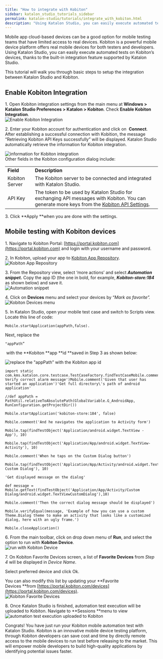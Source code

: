 ```yaml
---
title: "How to integrate with Kobiton"
sidebar: katalon_studio_tutorials_sidebar
permalink: katalon-studio/tutorials/integrate_with_kobiton.html
description: "Using Katalon Studio, you can easily execute automated tests on Kobiton’s devices, thanks to the built-in integration feature supported by Katalon Studio."
---
```

Mobile app cloud-based devices can be a good option for mobile testing teams that have limited access to real devices. Kobiton is a powerful mobile device platform offers real mobile devices for both testers and developers. Using Katalon Studio, you can easily execute automated tests on Kobiton’s devices, thanks to the built-in integration feature supported by Katalon Studio.

This tutorial will walk you through basic steps to setup the integration between Katalon Studio and Kobiton.

Enable Kobiton Integration
--------------------------

1\. Open Kobiton integration settings from the main menu at **Windows > Katalon Studio Preferences > Katalon > Kobiton**. Check **Enable Kobiton Integration**.  
![Enable Kobiton Integration](../../images/katalon-studio/tutorials/integrate_with_kobiton/Enable-Kobiton-Integration.png)

2\. Enter your Kobiton account for authentication and click on  **Connect**. After establishing a successful connection with Kobition, the message “Retrieving Kobiton API Keys successfully” will be displayed. Katalon Studio automatically retrieve the information for Kobiton integration.

![information for Kobiton integration](../../images/katalon-studio/tutorials/integrate_with_kobiton/Connect.png)  
Other fields in the Kobiton configuration dialog include:

<table style="table-layout: fixed;" class=""><tbody class="" style=""><tr class="" style=""><td style="" class=""><b class="" style="">Field</b></td><td style="" class=""><b class="" style="">Description</b></td></tr><tr class="" style=""><td style="" class=""><span style="" class="">Kobiton Server</span></td><td style="" class=""><span style="" class="">The Kobiton server to be connected and integrated with Katalon Studio.</span></td></tr><tr class="" style=""><td style="" class=""><span style="" class="">API Key</span></td><td style="" class=""><span style="" class="">The token to be used by Katalon Studio for exchanging API messages with Kobiton. You can generate more keys from the&nbsp;</span><span style="" class=""><a href="https://portal.kobiton.com/settings/keys" class="" style=""><span style="" class="">Kobiton API Settings</span></a></span><span style="" class="">.</span></td></tr></tbody></table>

3\. Click **Apply **when you are done with the settings.

Mobile testing with Kobiton devices
-----------------------------------

1\. Navigate to Kobiton Portal: [https://portal.kobiton.com](https://portal.kobiton.com) and login with your username and password.

2\. In Kobiton, upload your app to [Kobiton App Repository](https://docs.kobiton.com/#managing-apps).![Kobiton App Repository](../../images/katalon-studio/tutorials/integrate_with_kobiton/Kobiton-App-Repository.png)

3\. From the Repository view, select ‘more actions’ and select **_Automation snippet._** Copy the app ID (the one in bold, for example, **_Kobiton-store:184_** as shown below) and save it.  
![Automation snippet](../../images/katalon-studio/tutorials/integrate_with_kobiton/Automation-snippet.png)

4\. Click on **Devices** menu and select your devices by “_Mark as favorite”._![Kobiton Devices menu](../../images/katalon-studio/tutorials/integrate_with_kobiton/Devices.png)

5\. In Katalon Studio, open your mobile test case and switch to Scripts view. Locate this line of code:

```
Mobile.startApplication(appPath,false).

```

Next, replace the

```
"appPath”

```

 with the **Kobiton **app **id **saved in Step 3 as shown below:

![replace the "appPath” with the Kobiton app id](../../images/katalon-studio/tutorials/integrate_with_kobiton/Kobiton-app-id.png)

```
import static com.kms.katalon.core.testcase.TestCaseFactory.findTestCaseMobile.comment('Story: Verify correct alarm message')Mobile.comment('Given that user has started an application')'Get full directory\'s path of android application'
 
//def appPath = PathUtil.relativeToAbsolutePath(GlobalVariable.G_AndroidApp, RunConfiguration.getProjectDir())
 
Mobile.startApplication('kobiton-store:184', false)
 
Mobile.comment('And he navigates the application to Activity form')
 
Mobile.tap(findTestObject('Application/android.widget.TextView - App'), 10)
 
Mobile.tap(findTestObject('Application/App/android.widget.TextView-Activity'), 10)
 
Mobile.comment('When he taps on the Custom Dialog button')
 
Mobile.tap(findTestObject('Application/App/Activity/android.widget.TextView-Custom Dialog'), 10)
 
'Get displayed message on the dialog'
 
def message = Mobile.getText(findTestObject('Application/App/Activity/Custom Dialog/android.widget.TextViewCustomDialog'),10)
 
Mobile.comment('Then the correct dialog message should be displayed')
 
Mobile.verifyEqual(message, 'Example of how you can use a custom Theme.Dialog theme to make an activity that looks like a customized dialog, here with an ugly frame.')
 
Mobile.closeApplication()

```

6\. From the main toolbar, click on drop down menu of **Run**, and select the option to run with **Kobiton Device**.  
![run with Kobiton Device](../../images/katalon-studio/tutorials/integrate_with_kobiton/Run.png)

7\. On Kobiton Favorite Devices screen, a list of **Favorite Devices** from _Step 4_ will be displayed in _Device Name_.  

Select preferred device and click Ok.

You can also modify this list by updating your **Favorite Devices **from [https://portal.kobiton.com/devices](https://portal.kobiton.com/devices).  
![Kobiton Favorite Devices](../../images/katalon-studio/tutorials/integrate_with_kobiton/Favorite-Devices.png)

8\. Once Katalon Studio is finished, automation test execution will be uploaded to Kobiton. Navigate to **Sessions **menu to view  
![automation test execution uploaded to Kobiton](../../images/katalon-studio/tutorials/integrate_with_kobiton/Sessions.png)

Congrats! You have just run your Kobiton mobile automation test with Katalon Studio. Kobiton is an innovative mobile device testing platform, through Kobiton developers can save cost and time by directly remote access to the mobile devices to run test before releasing to the market. This will empower mobile developers to build high-quality applications by identifying potential issues faster.